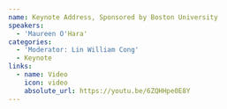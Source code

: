 ```yaml
---
name: Keynote Address, Sponsored by Boston University
speakers:
  - 'Maureen O'Hara'
categories:
  - 'Moderator: Lin William Cong'
  - Keynote
links:
  - name: Video
    icon: video
    absolute_url: https://youtu.be/6ZQHHpe0E8Y
---
```


